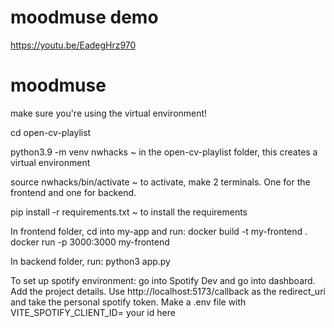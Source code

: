# moodmuse demo 
https://youtu.be/EadegHrz970

# moodmuse

make sure you're using the virtual environment!

cd open-cv-playlist 

python3.9 -m venv nwhacks ~ in the open-cv-playlist folder, this creates a virtual environment 

source nwhacks/bin/activate ~ to activate, make 2 terminals. One for the frontend and one for backend. 

pip install -r requirements.txt ~ to install the requirements 

In frontend folder, cd into my-app and run: 
docker build -t my-frontend . 
docker run -p 3000:3000 my-frontend


In backend folder, run: python3 app.py


To set up spotify environment: go into Spotify Dev and go into dashboard. Add the project details. Use 
http://localhost:5173/callback as the redirect_uri and take the personal spotify token. Make a .env file with VITE_SPOTIFY_CLIENT_ID= your id here


